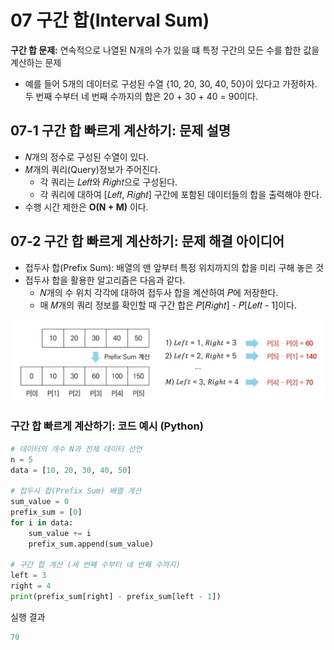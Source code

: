 # 07 구간 합(Interval Sum)

**구간 합 문제:** 연속적으로 나열된 N개의 수가 있을 떄 특정 구간의 모든 수를 합한 값을 계산하는 문제

- 예를 들어 5개의 데이터로 구성된 수열 {10, 20, 30, 40, 50}이 있다고 가정하자. 두 번째 수부터 네 번째 수까지의 합은 20 + 30 + 40 = 90이다.

 

## 07-1 구간 합 빠르게 계산하기: 문제 설명

- 𝑁개의 정수로 구성된 수열이 있다.
- 𝑀개의 쿼리(Query)정보가 주어진다.
  - 각 쿼리는 𝐿𝑒𝑓𝑡와 𝑅𝑖𝑔ℎ𝑡으로 구성된다.
  - 각 쿼리에 대하여 [𝐿𝑒𝑓𝑡, 𝑅𝑖𝑔ℎ𝑡] 구간에 포함된 데이터들의 합을 출력해야 한다.
- 수행 시간 제한은 **O(N + M)** 이다.

 

## 07-2 구간 합 빠르게 계산하기: 문제 해결 아이디어

- 접두사 합(Prefix Sum): 배열의 맨 앞부터 특정 위치까지의 합을 미리 구해 놓은 것
- 접두사 합을 활용한 알고리즘은 다음과 같다.
  - 𝑁개의 수 위치 각각에 대하여 접두사 합을 계산하여 𝑃에 저장한다.
  - 매 𝑀개의 쿼리 정보를 확인할 때 구간 합은 𝑃[𝑅𝑖𝑔ℎ𝑡] - 𝑃[𝐿𝑒𝑓𝑡 - 1]이다.



![img](07%20%EA%B5%AC%EA%B0%84%20%ED%95%A9(Interval%20Sum).assets/img.png)



 

### 구간 합 빠르게 계산하기: 코드 예시 (Python)

 

```python
# 데이터의 개수 N과 전체 데이터 선언
n = 5
data = [10, 20, 30, 40, 50]

# 접두사 합(Prefix Sum) 배열 계산
sum_value = 0
prefix_sum = [0]
for i in data:
    sum_value += i
    prefix_sum.append(sum_value)

# 구간 합 계산 (세 번째 수부터 네 번째 수까지)
left = 3
right = 4
print(prefix_sum[right] - prefix_sum[left - 1])
```

실행 결과

```python
70
```
